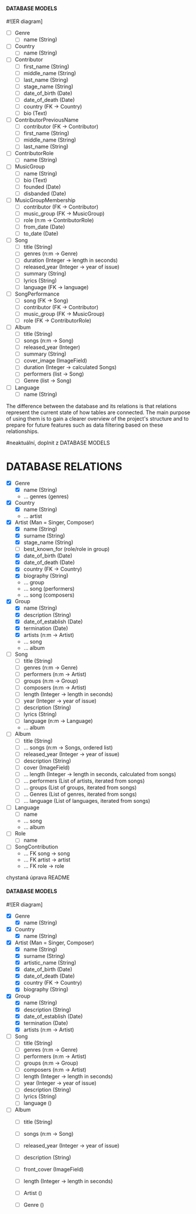<!-- 
This is a shared space for the development team to write down ideas, planned features,
technical notes, and open questions related to the project.

Use this file to:
- Keep track of feature proposals and their status
- Document implementation details or decisions
- Share TODOs or tasks not yet reflected in code
- Record useful links or references
- Communicate with teammates asynchronously

Feel free to update, edit, and expand this file as the project evolves.
-->

#### DATABASE MODELS
#![ER diagram]
-[ ] Genre
  -[ ] name (String)
-[ ] Country
  -[ ] name (String)
-[ ] Contributor
  -[ ] first_name (String)
  -[ ] middle_name (String)
  -[ ] last_name (String)
  -[ ] stage_name (String)
  -[ ] date_of_birth (Date)
  -[ ] date_of_death (Date)
  -[ ] country (FK -> Country)
  -[ ] bio (Text)
-[ ] ContributorPreviousName
  -[ ] contributor (FK -> Contributor)
  -[ ] first_name (String)
  -[ ] middle_name (String)
  -[ ] last_name (String)
-[ ] ContributorRole
  -[ ] name (String)
-[ ] MusicGroup 
  -[ ] name (String)
  -[ ] bio (Text)
  -[ ] founded (Date)
  -[ ] disbanded (Date)
-[ ] MusicGroupMembership 
  -[ ] contributor (FK -> Contributor)
  -[ ] music_group (FK -> MusicGroup)
  -[ ] role (n:m -> ContributorRole)
  -[ ] from_date (Date)
  -[ ] to_date (Date)
-[ ] Song
  -[ ] title (String)
  -[ ] genres (n:m -> Genre)
  -[ ] duration (Integer -> length in seconds)
  -[ ] released_year (Integer -> year of issue)
  -[ ] summary (String)
  -[ ] lyrics (String)
  -[ ] language (FK -> language)
-[ ] SongPerformance 
  -[ ] song (FK -> Song)
  -[ ] contributor  (FK -> Contributor)
  -[ ] music_group  (FK -> MusicGroup)
  -[ ] role  (FK -> ContributorRole)
-[ ] Album 
  -[ ] title (String)
  -[ ] songs (n:m -> Song)
  -[ ] released_year (Integer)
  -[ ] summary (String)
  -[ ] cover_image (ImageField)
  -[ ] duration (Integer -> calculated Songs)
  -[ ] performers (list -> Song)
  -[ ] Genre (list -> Song)
-[ ] Language 
  -[ ] name (String)

The difference between the database and its relations is that relations represent
the current state of how tables are connected.
The main purpose of using them is to gain a clearer overview of the project's structure
and to prepare for future features such as data filtering based on these relationships.

#neaktuální, doplnit z DATABASE MODELS
# DATABASE RELATIONS 
- [x] Genre
  - [x] name (String)
  - ... genres (genres)
- [x] Country
  - [x] name (String)
  - ... artist 
- [x] Artist (Man = Singer, Composer)
  - [x] name (String)
  - [x] surname (String)
  - [x] stage_name (String)
  - [ ] best_known_for (role/role in group)
  - [x] date_of_birth (Date)
  - [x] date_of_death (Date)
  - [x] country (FK -> Country)
  - [x] biography (String)
  - ... group 
  - ... song (performers)
  - ... song (composers)
- [x] Group 
  - [x] name (String)
  - [x] description (String)
  - [x] date_of_establish (Date)
  - [x] termination (Date)
  - [x] artists (n:m -> Artist)
  - ... song
  - ... album
- [ ] Song
  - [ ] title (String)
  - [ ] genres (n:m -> Genre)
  - [ ] performers (n:m -> Artist)
  - [ ] groups (n:m -> Group)
  - [ ] composers (n:m -> Artist)
  - [ ] length (Integer -> length in seconds)
  - [ ] year (Integer -> year of issue)
  - [ ] description (String)
  - [ ] lyrics (String)
  - [ ] language (n:m -> Language)
  - ... album
- [ ] Album 
  - [ ] title (String)
  - [ ] ... songs (n:m -> Songs, ordered list)
  - [ ] released_year (Integer -> year of issue)
  - [ ] description (String)
  - [ ] cover (ImageField)
  - [ ] ... length (Integer -> length in seconds, calculated from songs)
  - [ ] ... performers (List of artists, iterated from songs)
  - [ ] ... groups (List of groups, iterated from songs)
  - [ ] ... Genres (List of genres, iterated from songs)
  - [ ] ... language (List of languages, iterated from songs)
- [ ] Language
  - [ ] name
  - ... song
  - ... album
- [ ] Role
  - [ ] name
- [ ] SongContribution
  - ... FK song -> song
  - ... FK artist -> artist
  - ... FK role -> role


chystaná úprava README
#### DATABASE MODELS
#![ER diagram]
-[x] Genre
  -[x] name (String)
-[x] Country
  -[x] name (String)
-[x] Artist (Man = Singer, Composer)
  -[x] name (String)
  -[x] surname (String)
  -[x] artistic_name (String)
  -[x] date_of_birth (Date)
  -[x] date_of_death (Date)
  -[x] country (FK -> Country)
  -[x] biography (String)
-[x] Group 
  -[x] name (String)
  -[x] description (String)
  -[x] date_of_establish (Date)
  -[x] termination (Date)
  -[x] artists (n:m -> Artist)
-[ ] Song
  -[ ] title (String)
  -[ ] genres (n:m -> Genre)
  -[ ] performers (n:m -> Artist)
  -[ ] groups (n:m -> Group)
  -[ ] composers (n:m -> Artist)
  -[ ] length (Integer -> length in seconds)
  -[ ] year (Integer -> year of issue)
  -[ ] description (String)
  -[ ] lyrics (String)
  -[ ] language ()
-[ ] Album 
  -[ ] title (String)
  -[ ] songs (n:m -> Song)
  -[ ] released_year (Integer -> year of issue)
  -[ ] description (String)
  -[ ] front_cover (ImageField)
  -[ ] length (Integer -> length in seconds)
  -[ ] Artist ()
  -[ ] Genre ()
  